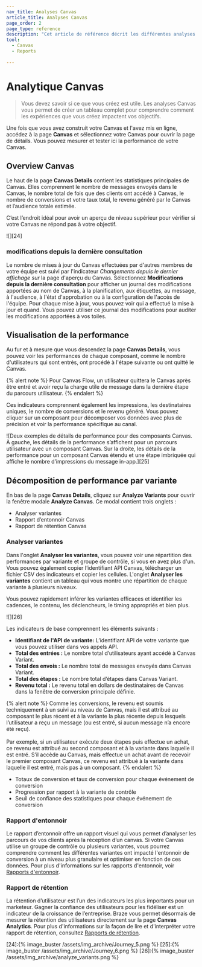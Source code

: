```yaml
---
nav_title: Analyses Canvas
article_title: Analyses Canvas
page_order: 2
page_type: reference
description: "Cet article de référence décrit les différentes analyses et rapports que vous pouvez exploiter pour comprendre votre performance Canvas."
tool: 
  - Canvas
  - Reports
  
---
```


# Analytique Canvas

> Vous devez savoir si ce que vous créez est utile. Les analyses Canvas vous permet de créer un tableau complet pour comprendre comment les expériences que vous créez impactent vos objectifs. 

Une fois que vous avez construit votre Canvas et l'avez mis en ligne, accédez à la page **Canvas** et sélectionnez votre Canvas pour ouvrir la page de détails. Vous pouvez mesurer et tester ici la performance de votre Canvas.

## Overview Canvas

Le haut de la page **Canvas Details** contient les statistiques principales de Canvas. Elles comprennent le nombre de messages envoyés dans le Canvas, le nombre total de fois que des clients ont accédé à Canvas, le nombre de conversions et votre taux total, le revenu généré par le Canvas et l’audience totale estimée. 

C’est l’endroit idéal pour avoir un aperçu de niveau supérieur pour vérifier si votre Canvas ne répond pas à votre objectif.

![][24]

### modifications depuis la dernière consultation

Le nombre de mises à jour du Canvas effectuées par d'autres membres de votre équipe est suivi par l'indicateur *Changements depuis le dernier affichage sur* la page d'aperçu du Canvas. Sélectionnez **Modifications depuis la dernière consultation** pour afficher un journal des modifications apportées au nom de Canvas, à la planification, aux étiquettes, au message, à l'audience, à l'état d'approbation ou à la configuration de l'accès de l'équipe. Pour chaque mise à jour, vous pouvez voir qui a effectué la mise à jour et quand. Vous pouvez utiliser ce journal des modifications pour auditer les modifications apportées à vos toiles.

## Visualisation de la performance

Au fur et à mesure que vous descendez la page **Canvas Details**, vous pouvez voir les performances de chaque composant, comme le nombre d'utilisateurs qui sont entrés, ont procédé à l'étape suivante ou ont quitté le Canvas. 

{% alert note %}
Pour Canvas Flow, un utilisateur quittera le Canvas après être entré et avoir reçu la charge utile de message dans la dernière étape du parcours utilisateur.
{% endalert %}

Ces indicateurs comprennent également les impressions, les destinataires uniques, le nombre de conversions et le revenu généré. Vous pouvez cliquer sur un composant pour décomposer vos données avec plus de précision et voir la performance spécifique au canal.

![Deux exemples de détails de performance pour des composants Canvas. À gauche, les détails de la performance s’affichent pour un parcours utilisateur avec un composant Canvas. Sur la droite, les détails de la performance pour un composant Canvas étendu et une étape imbriquée qui affiche le nombre d’impressions du message in-app.][25]

## Décomposition de performance par variante

En bas de la page **Canvas Details**, cliquez sur **Analyze Variants** pour ouvrir la fenêtre modale **Analyze Canvas**. Ce modal contient trois onglets : 

- Analyser variantes
- Rapport d’entonnoir Canvas
- Rapport de rétention Canvas

### Analyser variantes

Dans l'onglet **Analyser les variantes**, vous pouvez voir une répartition des performances par variante et groupe de contrôle, si vous en avez plus d'un. Vous pouvez également copier l’identifiant API Canvas, télécharger un fichier CSV des indicateurs et copier les cellules. L'onglet **Analyser les variantes** contient un tableau qui vous montre une répartition de chaque variante à plusieurs niveaux. 

Vous pouvez rapidement inférer les variantes efficaces et identifier les cadences, le contenu, les déclencheurs, le timing appropriés et bien plus.

![][26]

Les indicateurs de base comprennent les éléments suivants :  

- **Identifiant de l'API de variante:** L’identifiant API de votre variante que vous pouvez utiliser dans vos appels API.
- **Total des entrées :** Le nombre total d’utilisateurs ayant accédé à Canvas Variant.
- **Total des envois :** Le nombre total de messages envoyés dans Canvas Variant.
- **Total des étapes :** Le nombre total d’étapes dans Canvas Variant.
- **Revenu total :** Le revenu total en dollars de destinataires de Canvas dans la fenêtre de conversion principale définie.

{% alert note %}
Comme les conversions, le revenu est soumis techniquement à un suivi au niveau de Canvas, mais il est attribué au composant le plus récent et à la variante la plus récente depuis lesquels l’utilisateur a reçu un message (ou est entré, si aucun message n’a encore été reçu).<br><br>
Par exemple, si un utilisateur exécute deux étapes puis effectue un achat, ce revenu est attribué au second composant et à la variante dans laquelle il est entré. S’il accède au Canvas, mais effectue un achat avant de recevoir le premier composant Canvas, ce revenu est attribué à la variante dans laquelle il est entré, mais pas à un composant.
{% endalert %}



- Totaux de conversion et taux de conversion pour chaque événement de conversion
- Progression par rapport à la variante de contrôle
- Seuil de confiance des statistiques pour chaque événement de conversion

### Rapport d'entonnoir

Le rapport d’entonnoir offre un rapport visuel qui vous permet d’analyser les parcours de vos clients après la réception d’un canvas. Si votre Canvas utilise un groupe de contrôle ou plusieurs variantes, vous pourrez comprendre comment les différentes variantes ont impacté l'entonnoir de conversion à un niveau plus granulaire et optimiser en fonction de ces données. Pour plus d'informations sur les rapports d'entonnoir, voir [Rapports d'entonnoir][2].

### Rapport de rétention

La rétention d’utilisateur est l’un des indicateurs les plus importants pour un marketeur. Gagner la confiance des utilisateurs pour les fidéliser est un indicateur de la croissance de l’entreprise. Braze vous permet désormais de mesurer la rétention des utilisateurs directement sur la page **Canvas Analytics**. Pour plus d'informations sur la façon de lire et d'interpréter votre rapport de rétention, consultez [Rapports de rétention][1].

[1]: {{site.baseurl}}/user_guide/engagement_tools/canvas/retention_reports/
[2]: {{site.baseurl}}/user_guide/engagement_tools/canvas/canvas_funnel_reports/
[24]:{% image_buster /assets/img_archive/Journey_5.png %}
[25]:{% image_buster /assets/img_archive/Journey_6.png %}
[26]:{% image_buster /assets/img_archive/analyze_variants.png %}

